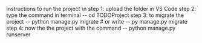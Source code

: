 Instructions to run the project \n
step 1: upload the folder in VS Code
step 2: type the command in terminal -- cd TODOProject 
step 3: to migrate the project -- python manage.py migrate  # or write -- py manage.py migrate
step 4: now the the project with the command -- python manage.py runserver
